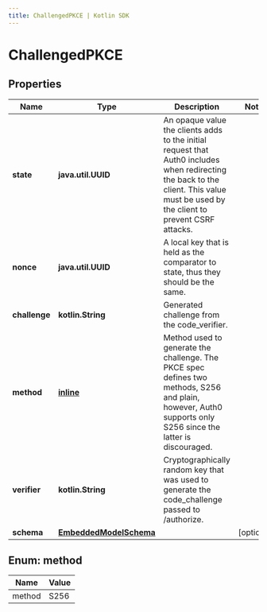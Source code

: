 ```yaml
---
title: ChallengedPKCE | Kotlin SDK
---
```



# ChallengedPKCE

## Properties
Name | Type | Description | Notes
------------ | ------------- | ------------- | -------------
**state** | **java.util.UUID** | An opaque value the clients adds to the initial request that Auth0 includes when redirecting the back to the client. This value must be used by the client to prevent CSRF attacks. | 
**nonce** | **java.util.UUID** | A local key that is held as the comparator to state, thus they should be the same. | 
**challenge** | **kotlin.String** | Generated challenge from the code_verifier. | 
**method** | [**inline**](#method) | Method used to generate the challenge. The PKCE spec defines two methods, S256 and plain, however, Auth0 supports only S256 since the latter is discouraged. | 
**verifier** | **kotlin.String** | Cryptographically random key that was used to generate the code_challenge passed to /authorize. | 
**schema** | [**EmbeddedModelSchema**](EmbeddedModelSchema) |  |  [optional]


<a id="Method"></a>
## Enum: method
Name | Value
---- | -----
method | S256



